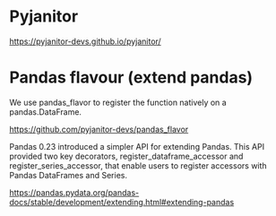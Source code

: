 
# Pyjanitor


https://pyjanitor-devs.github.io/pyjanitor/

# Pandas flavour (extend pandas)

We use pandas_flavor to register the function natively on a pandas.DataFrame.

https://github.com/pyjanitor-devs/pandas_flavor

Pandas 0.23 introduced a simpler API for extending Pandas. 
This API provided two key decorators, register_dataframe_accessor and register_series_accessor, 
that enable users to register accessors with Pandas DataFrames and Series.

https://pandas.pydata.org/pandas-docs/stable/development/extending.html#extending-pandas

